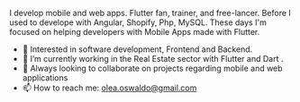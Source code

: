 I develop mobile and web apps. 
Flutter fan, trainer, and free-lancer.
Before I used to develope with Angular, Shopify, Php, MySQL. 
These days I'm focused on helping developers with Mobile Apps made with Flutter.

- 👀 Interested in software development, Frontend and Backend.
- 🌱 I’m currently working in the Real Estate sector with Flutter and Dart . 
- 💞️ Always looking to collaborate on projects regarding mobile and web applications
- 📫 How to reach me: olea.oswaldo@gmail.com

<!---
hesptech/hesptech is a ✨ special ✨ repository because its `README.md` (this file) appears on your GitHub profile.
You can click the Preview link to take a look at your changes.
--->
